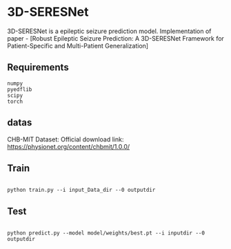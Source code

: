# 3D-SERESNet

3D-SERESNet is a epileptic seizure prediction model. Implementation of paper - [Robust Epileptic Seizure Prediction: A 3D-SERESNet Framework for Patient-Specific and Multi-Patient Generalization]



## Requirements



``` shell
numpy 
pyedflib
scipy
torch
```

</details>

## datas
CHB-MIT Dataset: Official download link: https://physionet.org/content/chbmit/1.0.0/  

## Train

``` shell

python train.py --i input_Data_dir --0 outputdir 

```
## Test

``` shell

python predict.py --model model/weights/best.pt --i inputdir --0 outputdir 

```
